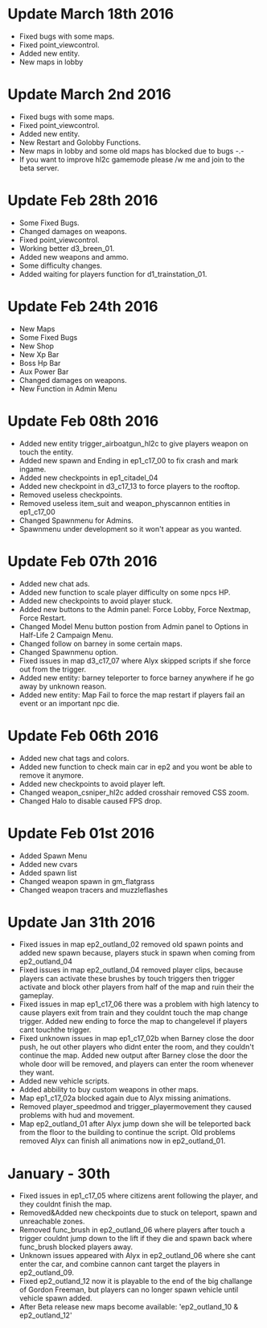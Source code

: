 # Update March 18th 2016

- Fixed bugs with some maps.
- Fixed point_viewcontrol.
- Added new entity.
- New maps in lobby

# Update March 2nd 2016

- Fixed bugs with some maps.
- Fixed point_viewcontrol.
- Added new entity.
- New Restart and Golobby Functions.
- New maps in lobby and some old maps has blocked due to bugs -.-
- If you want to improve hl2c gamemode please /w me and join to the beta server.

# Update Feb 28th 2016

- Some Fixed Bugs.
- Changed damages on weapons.
- Fixed point_viewcontrol.
- Working better d3_breen_01.
- Added new weapons and ammo.
- Some difficulty changes.
- Added waiting for players function for d1_trainstation_01.

# Update Feb 24th 2016

- New Maps
- Some Fixed Bugs
- New Shop
- New Xp Bar
- Boss Hp Bar
- Aux Power Bar
- Changed damages on weapons.
- New Function in Admin Menu

# Update Feb 08th 2016

- Added new entity trigger_airboatgun_hl2c to give players weapon on touch the entity.
- Added new spawn and Ending in ep1_c17_00 to fix crash and mark ingame.
- Added new checkpoints in ep1_citadel_04
- Added new checkpoint in d3_c17_13 to force players to the rooftop.
- Removed useless checkpoints.
- Removed useless item_suit and weapon_physcannon entities in ep1_c17_00
- Changed Spawnmenu for Admins.
- Spawnmenu under development so it won't appear as you wanted.

# Update Feb 07th 2016

- Added new chat ads.
- Added new function to scale player difficulty on some npcs HP.
- Added new checkpoints to avoid player stuck.
- Added new buttons to the Admin panel: Force Lobby, Force Nextmap, Force Restart.
- Changed Model Menu button postion from Admin panel to Options in Half-Life 2 Campaign Menu.
- Changed follow on barney in some certain maps.
- Changed Spawnmenu option.
- Fixed issues in map d3_c17_07 where Alyx skipped scripts if she force out from the trigger.
- Added new entity: barney teleporter to force barney anywhere if he go away by unknown reason.
- Added new entity: Map Fail to force the map restart if players fail an event or an important npc die.

# Update Feb 06th 2016

- Added new chat tags and colors.
- Added new function to check main car in ep2 and you wont be able to remove it anymore.
- Added new checkpoints to avoid player left.
- Changed weapon_csniper_hl2c added crosshair removed CSS zoom.
- Changed Halo to disable caused FPS drop.

# Update Feb 01st 2016

- Added Spawn Menu
- Added new cvars
- Added spawn list
- Changed weapon spawn in gm_flatgrass
- Changed weapon tracers and muzzleflashes

# Update Jan 31th 2016

- Fixed issues in map ep2_outland_02 removed old spawn points and added new spawn because, players stuck in spawn when coming from ep2_outland_04
- Fixed issues in map ep2_outland_04 removed player clips, because players can activate these brushes by touch triggers then trigger activate and block other players from half of the map and ruin their the gameplay.
- Fixed issues in map ep1_c17_06 there was a problem with high latency to cause players exit from train and they couldnt touch the map change trigger. Added new ending to force the map to changelevel if players cant touchthe trigger.
- Fixed unknown issues in map ep1_c17_02b when Barney close the door push, he out other players who didnt enter the room, and they couldn't continue the map. Added new output after Barney close the door the whole door will be removed, and players can enter the room whenever they want.
- Added new vehicle scripts.
- Added abbility to buy custom weapons in other maps.
- Map ep1_c17_02a blocked again due to Alyx missing animations.
- Removed player_speedmod and trigger_playermovement they caused problems with hud and movement.
- Map ep2_outland_01 after Alyx jump down she will be teleported back from the floor to the building to continue the script. Old problems removed Alyx can finish all animations now in ep2_outland_01.

# January - 30th

- Fixed issues in ep1_c17_05 where citizens arent following the player, and they couldnt finish the map.
- Removed&Added new checkpoints due to stuck on teleport, spawn and unreachable zones.
- Removed func_brush in ep2_outland_06 where players after touch a trigger couldnt jump down to the lift if they die and spawn back where func_brush blocked players away.
- Unknown issues appeared with Alyx in ep2_outland_06 where she cant enter the car, and combine cannon cant target the players in ep2_outland_09.
- Fixed ep2_outland_12 now it is playable to the end of the big challange of Gordon Freeman, but players can no longer spawn vehicle until vehicle spawn added.
- After Beta release new maps become available: 'ep2_outland_10 & ep2_outland_12'
